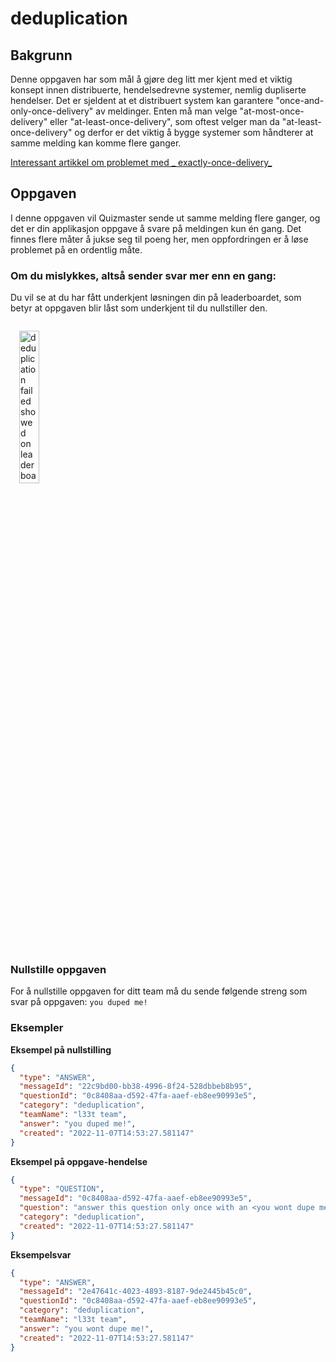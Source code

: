 # deduplication

## Bakgrunn

Denne oppgaven har som mål å gjøre deg litt mer kjent med et viktig konsept innen distribuerte, hendelsedrevne
systemer, nemlig dupliserte hendelser.
Det er sjeldent at et distribuert system kan garantere "once-and-only-once-delivery" av meldinger. Enten må man velge
"at-most-once-delivery" eller "at-least-once-delivery", som oftest velger man da "at-least-once-delivery" og derfor er det
viktig å bygge systemer som håndterer at samme melding kan komme flere ganger.

[Interessant artikkel om problemet med _
exactly-once-delivery_](https://www.confluent.io/blog/exactly-once-semantics-are-possible-heres-how-apache-kafka-does-it/)

## Oppgaven

I denne oppgaven vil Quizmaster sende ut samme melding flere ganger, og det er din applikasjon oppgave å svare på meldingen kun
én gang. Det finnes flere måter å jukse seg til poeng her, men oppfordringen er å løse problemet på en
ordentlig måte.

### Om du mislykkes, altså sender svar mer enn en gang:

Du vil se at du har fått underkjent løsningen din på leaderboardet, som betyr at oppgaven blir låst som underkjent til du
nullstiller den.

<img src="/leesah-game/assets/deduplication-failed.png" style="width: 25%;padding: 1em" alt="deduplication failed showed on leaderboard">

### Nullstille oppgaven

For å nullstille oppgaven for ditt team må du sende følgende streng som svar på oppgaven: `you duped me!`

### Eksempler

**Eksempel på nullstilling**

```json
{
  "type": "ANSWER",
  "messageId": "22c9bd00-bb38-4996-8f24-528dbbeb8b95",
  "questionId": "0c8408aa-d592-47fa-aaef-eb8ee90993e5",
  "category": "deduplication",
  "teamName": "l33t team",
  "answer": "you duped me!",
  "created": "2022-11-07T14:53:27.581147"
}
```

**Eksempel på oppgave-hendelse**

```json
{
  "type": "QUESTION",
  "messageId": "0c8408aa-d592-47fa-aaef-eb8ee90993e5",
  "question": "answer this question only once with an <you wont dupe me!>",
  "category": "deduplication",
  "created": "2022-11-07T14:53:27.581147"
}
```

**Eksempelsvar**

```json
{
  "type": "ANSWER",
  "messageId": "2e47641c-4023-4893-8187-9de2445b45c0",
  "questionId": "0c8408aa-d592-47fa-aaef-eb8ee90993e5",
  "category": "deduplication",
  "teamName": "l33t team",
  "answer": "you wont dupe me!",
  "created": "2022-11-07T14:53:27.581147"
}
```
